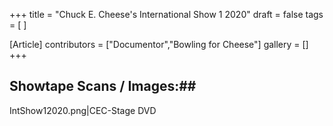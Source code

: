 +++
title = "Chuck E. Cheese's International Show 1 2020"
draft = false
tags = [ ]

[Article]
contributors = ["Documentor","Bowling for Cheese"]
gallery = []
+++
## Showtape Scans / Images:## 
<gallery>
IntShow12020.png|CEC-Stage DVD
</gallery>